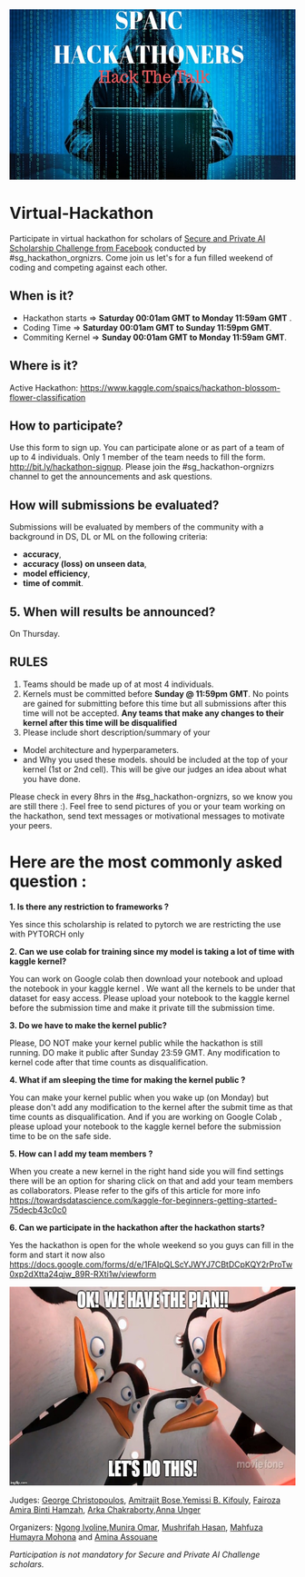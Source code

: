 <img src="images/spaichackathoners.v1.jpg" alt="drawing" height="300" >

# Virtual-Hackathon
Participate in virtual hackathon for scholars of [Secure and Private AI Scholarship 
Challenge from Facebook](https://eu.udacity.com/facebook-AI-scholarship) conducted by #sg_hackathon_orgnizrs. Come join us let's for a fun filled weekend of coding and competing against each other.


## When is it?
- Hackathon starts => **Saturday 00:01am GMT  to Monday 11:59am GMT** .
- Coding Time => **Saturday 00:01am GMT  to Sunday 11:59pm GMT**.
- Commiting Kernel => **Sunday 00:01am GMT  to Monday 11:59am GMT**.


## Where is it?
Active Hackathon: https://www.kaggle.com/spaics/hackathon-blossom-flower-classification


## How to participate?
Use this form to sign up. You can participate alone or as part of a team of up to 4 individuals. Only 1 member of the team needs to fill the form. http://bit.ly/hackathon-signup. Please join the #sg_hackathon-orgnizrs channel to get the announcements and ask questions.


## How will submissions be evaluated?
Submissions will be evaluated by members of the community with a background in DS, DL or ML on the following criteria: 
- **accuracy**, 
- **accuracy (loss) on unseen data**, 
- **model efficiency**,
- **time of commit**.


## 5. When will results be announced?
On Thursday.


## RULES
1. Teams should be made up of at most 4 individuals.
2. Kernels must be committed before **Sunday @ 11:59pm GMT**. No points are gained for submitting before this time but all submissions after this time will not be accepted. **Any teams that make any changes to their kernel after this time will be disqualified**
3. Please include short description/summary of your
 - Model architecture and hyperparameters.
 - and Why you used these models.
 should be included at the top of your kernel (1st or 2nd cell).
 This will be give our judges an idea about what you have done.
 
Please check in every 8hrs in the #sg_hackathon-orgnizrs, so we know you are still there :). Feel free to send pictures of you or your team working on the hackathon, send text messages or motivational messages to motivate your peers. 

# Here are the most commonly asked question :

**1. Is there any restriction to frameworks ?**

Yes since this scholarship is related to pytorch we are restricting the use with PYTORCH only


**2. Can we use colab for training since my model is taking a lot of time with kaggle kernel?**

You can work on Google colab then download your notebook and upload the notebook in your kaggle kernel . We want all the kernels to be under that dataset for easy access. Please upload your notebook to the kaggle kernel before the submission time and make it private till the submission time.


**3. Do we have to make the kernel public?**

Please, DO NOT make your kernel public while the hackathon is still running.
DO make it public after Sunday 23:59 GMT. Any modification to kernel code after that time counts as disqualification.


**4. What if am sleeping the time for making the kernel public ?**

You can make your kernel public when you wake up (on Monday) but please don't add any modification to the kernel after the submit time as that time counts as disqualification. And if you are working on Google Colab , please upload your notebook to the kaggle kernel before the submission time to be on the safe side.


**5. How can I add my team members ?**

When you create a new kernel in the right hand side you will find settings there will be an option for sharing click on that and add your team members as collaborators. Please refer to the gifs of this article for more info https://towardsdatascience.com/kaggle-for-beginners-getting-started-75decb43c0c0


**6. Can we participate in the hackathon after the hackathon starts?**

Yes the hackathon is open for the whole weekend so you guys can fill in the form and start it now also
https://docs.google.com/forms/d/e/1FAIpQLScYJWYJ7CBtDCpKQY2rProTw0xp2dXtta24qjw_89R-RXti1w/viewform
 
 
 
 
 <img src="images/Ok-We-Have-Lets-Do-This-Meme.jpg" alt="drawing" width="1000" height="350">
 

Judges: [George Christopoulos](https://github.com/geochri), [Amitrajit Bose](https://www.linkedin.com/in/amitrajitbose/),[Yemissi B. Kifouly](https://www.linkedin.com/in/yemissib-kifouly/), [Fairoza Amira Binti Hamzah](https://www.linkedin.com/in/fairoza-amira-binti-hamzah/), [Arka Chakraborty](https://www.linkedin.com/in/arka-chakraborty-96a336145/),[Anna Unger](https://www.linkedin.com/in/annakunger/)


Organizers: [Ngong Ivoline](https://www.linkedin.com/in/ivoline-ngong-96238899/),[Munira Omar](https://www.linkedin.com/in/munniomer/), [Mushrifah Hasan](http://www.linkedin.com/in/mushrifah-hasan), [Mahfuza Humayra Mohona](http://www.linkedin.com/in/mhmohona) and [Amina Assouane](https://www.linkedin.com/in/amina-assouane/)


  *Participation is not mandatory for Secure and Private AI Challenge scholars.*

